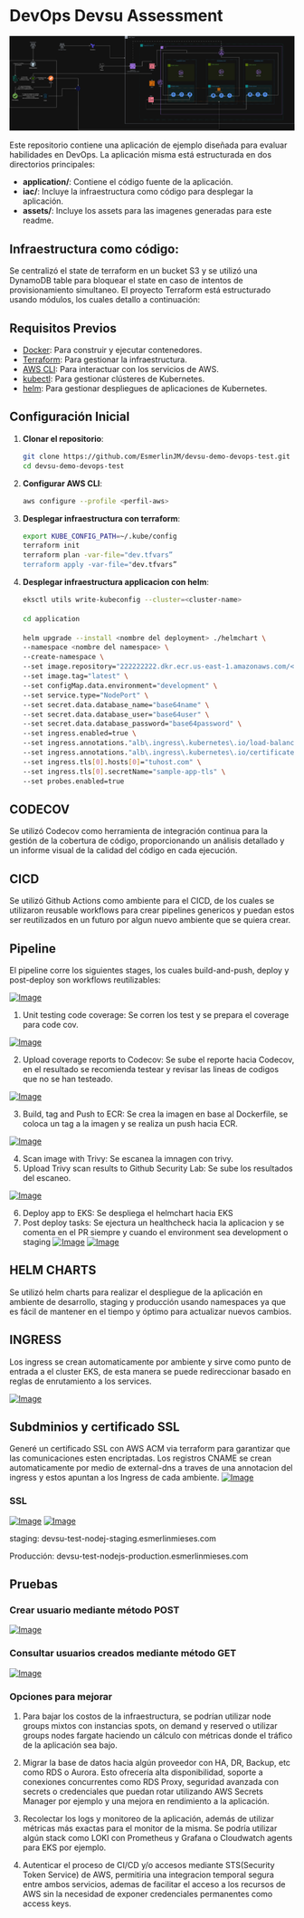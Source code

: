 # DevOps Devsu Assessment

[![Image](assets/images/devsu-test.drawio.png "Diagrama")](assets/images/devsu-test.drawio.png)

Este repositorio contiene una aplicación de ejemplo diseñada para evaluar habilidades en DevOps. La aplicación misma está estructurada en dos directorios principales:

- **application/**: Contiene el código fuente de la aplicación.
- **iac/**: Incluye la infraestructura como código para desplegar la aplicación.
- **assets/**: Incluye los assets para las imagenes generadas para este readme.

## Infraestructura como código:
Se centralizó el state de terraform en un bucket S3 y se utilizó una DynamoDB table para bloquear el state en caso de intentos de provisionamiento simultaneo.
El proyecto Terraform está estructurado usando módulos, los cuales detallo a continuación:

## Requisitos Previos

- [Docker](https://www.docker.com/): Para construir y ejecutar contenedores.
- [Terraform](https://www.terraform.io/): Para gestionar la infraestructura.
- [AWS CLI](https://aws.amazon.com/cli/): Para interactuar con los servicios de AWS.
- [kubectl](https://kubernetes.io/docs/tasks/tools/): Para gestionar clústeres de Kubernetes.
- [helm](https://helm.sh): Para gestionar despliegues de aplicaciones de Kubernetes.

## Configuración Inicial

1. **Clonar el repositorio**:

   ```bash
   git clone https://github.com/EsmerlinJM/devsu-demo-devops-test.git
   cd devsu-demo-devops-test

2. **Configurar AWS CLI**:

    ```bash
    aws configure --profile <perfil-aws>

3. **Desplegar infraestructura con terraform**:
    ```bash
    export KUBE_CONFIG_PATH=~/.kube/config 
    terraform init
    terraform plan -var-file="dev.tfvars”
    terraform apply -var-file="dev.tfvars”

3. **Desplegar infraestructura applicacion con helm**:
    ```bash
    eksctl utils write-kubeconfig --cluster=<cluster-name>
    
    cd application

    helm upgrade --install <nombre del deployment> ./helmchart \
    --namespace <nombre del namespace> \
    --create-namespace \
    --set image.repository="222222222.dkr.ecr.us-east-1.amazonaws.com/<tu-repo>" \
    --set image.tag="latest" \
    --set configMap.data.environment="development" \
    --set service.type="NodePort" \
    --set secret.data.database_name="base64name" \
    --set secret.data.database_user="base64user" \
    --set secret.data.database_password="base64password" \
    --set ingress.enabled=true \
    --set ingress.annotations."alb\.ingress\.kubernetes\.io/load-balancer-name"="lb-name"
    --set ingress.annotations."alb\.ingress\.kubernetes\.io/certificate-arn"="arn:aws:acm:us-east-1:2222222222:certificate/932e95c7-2295-414f-9d56-f763c2fc876a" \
    --set ingress.tls[0].hosts[0]="tuhost.com" \
    --set ingress.tls[0].secretName="sample-app-tls" \
    --set probes.enabled=true


## CODECOV
Se utilizó Codecov como herramienta de integración continua para la gestión de la cobertura de código, proporcionando un análisis detallado y un informe visual de la calidad del código en cada ejecución.

## CICD
Se utilizó Github Actions como ambiente para el CICD, de los cuales se utilizaron reusable workflows para crear pipelines genericos y puedan estos ser reutilizados en 
un futuro por algun nuevo ambiente que se quiera crear.

## Pipeline
El pipeline corre los siguientes stages, los cuales build-and-push, deploy y post-deploy son workflows reutilizables:

[![Image](assets/images/pipeline.png "pipeline")](assets/images/pipeline.png)

1. Unit testing code coverage: Se corren los test y se prepara el coverage para code cov.

[![Image](assets/images/testing.png "testing")](assets/images/testing.png)

2. Upload coverage reports to Codecov: Se sube el reporte hacia Codecov, en el resultado se recomienda testear y revisar las lineas de codigos que no se han testeado.

[![Image](assets/images/codecov.png "Codecov")](assets/images/codecov.png)

3. Build, tag and Push to ECR:  Se crea la imagen en base al Dockerfile, se coloca un tag a la imagen y se realiza un push hacia ECR.

[![Image](assets/images/repository-images.png "repository-images")](assets/images/repository-images.png)

4. Scan image with Trivy: Se escanea la imnagen con trivy.
5. Upload Trivy scan results to Github Security Lab: Se sube los resultados del escaneo.

[![Image](assets/images/scan-image.png "scan-image")](assets/images/scan-image.png)

6. Deploy app to EKS: Se despliega el helmchart hacia EKS
7. Post deploy tasks: Se ejectura un healthcheck hacia la aplicacion y se comenta en el PR siempre y cuando el environment sea development o staging
[![Image](assets/images/deploy.png "deploy")](assets/images/deploy.png)
[![Image](assets/images/deploy-url.png "deploy-url")](assets/images/deploy-url.png)

## HELM CHARTS
Se utilizó helm charts para realizar el despliegue de la aplicación en ambiente de desarrollo, staging y producción usando namespaces ya que es fácil de mantener en el tiempo y óptimo para actualizar nuevos cambios.

## INGRESS
Los ingress se crean automaticamente por ambiente y sirve como punto de entrada a el cluster EKS, de esta manera se puede redireccionar basado en reglas de enrutamiento a los services.

[![Image](assets/images/loadbalancers.png "loadbalancers")](assets/images/loadbalancers.png)

## Subdminios y certificado SSL
Generé un certificado SSL con AWS ACM via terraform para garantizar que las comunicaciones esten encriptadas. Los registros CNAME se crean automaticamente por medio de external-dns a traves de una annotacion del ingress y estos apuntan a los Ingress de cada ambiente.
[![Image](assets/images/domain-hosted-zone.png "domain-hosted-zone")](assets/images/domain-hosted-zone.png)


### SSL
[![Image](assets/images/acm-ssl.png "acm-ssl")](assets/images/acm-ssl.png)
[![Image](assets/images/certificate-ssl.png "certificate-ssl")](assets/images/certificate-ssl.png)

staging:
devsu-test-nodej-staging.esmerlinmieses.com

Producción:
devsu-test-nodejs-production.esmerlinmieses.com


## Pruebas

### Crear usuario mediante método POST
[![Image](assets/images/create-user.png "create-user")](assets/images/create-user.png)

### Consultar usuarios creados mediante método GET
[![Image](assets/images/get-users.png "get-users")](assets/images/get-users.png)


### Opciones para mejorar
1. Para bajar los costos de la infraestructura, se podrían utilizar node groups mixtos con instancias spots, on demand y reserved o utilizar groups nodes fargate haciendo un cálculo con métricas donde el tráfico de la aplicación sea bajo.

2. Migrar la base de datos hacia algún proveedor con HA, DR, Backup, etc como RDS o Aurora. Esto ofrecería alta disponibilidad, soporte a conexiones concurrentes como RDS Proxy, seguridad avanzada con secrets o credenciales que puedan rotar utilizando AWS Secrets Manager por ejemplo y una mejora en rendimiento a la aplicación.

3. Recolectar los logs y monitoreo de la aplicación, además de utilizar métricas más exactas para el monitor de la misma. Se podría utilizar algún stack como LOKI con Prometheus y Grafana o Cloudwatch agents para EKS por ejemplo.

4. Autenticar el proceso de CI/CD y/o accesos mediante STS(Security Token Service) de AWS, permitiria una integracion temporal segura entre ambos servicios, ademas de facilitar el acceso a los recursos de AWS sin la necesidad de exponer credenciales permanentes como access keys.